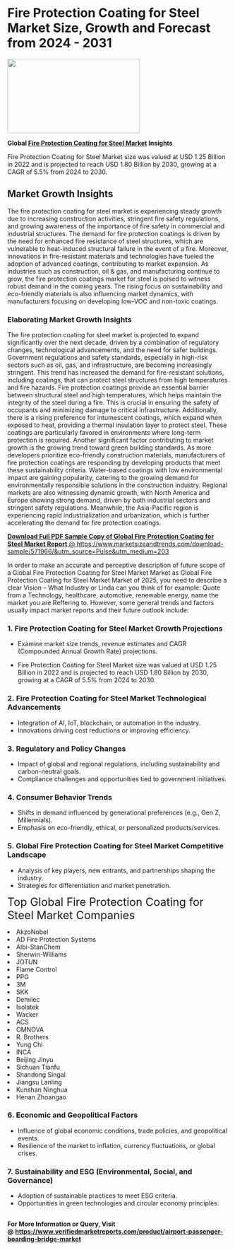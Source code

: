 <H1>Fire Protection Coating for Steel Market Size, Growth and Forecast from 2024 - 2031</H1><img class="aligncenter size-medium wp-image-584254" src="https://thirdeyenews.in/wp-content/uploads/2024/09/Global-Market-Research-300x168.jpeg" alt="" width="300" height="168" /><p><strong>Global&nbsp;<a href="https://www.marketsizeandtrends.com/download-sample/571966/&amp;utm_source=Pulse&amp;utm_medium=203">Fire Protection Coating for Steel Market</a> Insights</strong></p><p>Fire Protection Coating for Steel Market size was valued at USD 1.25 Billion in 2022 and is projected to reach USD 1.80 Billion by 2030, growing at a CAGR of 5.5% from 2024 to 2030.</p><p><h2>Market Growth Insights</h2> The fire protection coating for steel market is experiencing steady growth due to increasing construction activities, stringent fire safety regulations, and growing awareness of the importance of fire safety in commercial and industrial structures. The demand for fire protection coatings is driven by the need for enhanced fire resistance of steel structures, which are vulnerable to heat-induced structural failure in the event of a fire. Moreover, innovations in fire-resistant materials and technologies have fueled the adoption of advanced coatings, contributing to market expansion. As industries such as construction, oil & gas, and manufacturing continue to grow, the fire protection coatings market for steel is poised to witness robust demand in the coming years. The rising focus on sustainability and eco-friendly materials is also influencing market dynamics, with manufacturers focusing on developing low-VOC and non-toxic coatings. <p><a href="#"></a></p> <h3>Elaborating Market Growth Insights</h3> The fire protection coating for steel market is projected to expand significantly over the next decade, driven by a combination of regulatory changes, technological advancements, and the need for safer buildings. Government regulations and safety standards, especially in high-risk sectors such as oil, gas, and infrastructure, are becoming increasingly stringent. This trend has increased the demand for fire-resistant solutions, including coatings, that can protect steel structures from high temperatures and fire hazards. Fire protection coatings provide an essential barrier between structural steel and high temperatures, which helps maintain the integrity of the steel during a fire. This is crucial in ensuring the safety of occupants and minimizing damage to critical infrastructure. Additionally, there is a rising preference for intumescent coatings, which expand when exposed to heat, providing a thermal insulation layer to protect steel. These coatings are particularly favored in environments where long-term protection is required. Another significant factor contributing to market growth is the growing trend toward green building standards. As more developers prioritize eco-friendly construction materials, manufacturers of fire protection coatings are responding by developing products that meet these sustainability criteria. Water-based coatings with low environmental impact are gaining popularity, catering to the growing demand for environmentally responsible solutions in the construction industry. Regional markets are also witnessing dynamic growth, with North America and Europe showing strong demand, driven by both industrial sectors and stringent safety regulations. Meanwhile, the Asia-Pacific region is experiencing rapid industrialization and urbanization, which is further accelerating the demand for fire protection coatings. <p><a href="#"></p><p><span class=""><strong>Download Full PDF Sample Copy of Global Fire Protection Coating for Steel Market Report</strong> @ <a href="https://www.marketsizeandtrends.com/download-sample/571966/&amp;utm_source=Pulse&amp;utm_medium=203" target="_blank">https://www.marketsizeandtrends.com/download-sample/571966/&amp;utm_source=Pulse&amp;utm_medium=203</a></span></p><p>In order to make an accurate and perceptive description of future scope of a Global&nbsp;Fire Protection Coating for Steel Market Market as Global&nbsp;Fire Protection Coating for Steel Market Market of 2025, you need to describe a clear Vision &ndash; What Industry or Linda can you think of for example: Quote from a Technology, healthcare, automotive, renewable energy, name the market you are Reffering to. However, some general trends and factors usually impact market reports and their future outlook include:</p><h3>1.&nbsp;<strong>Fire Protection Coating for Steel Market Growth Projections</strong></h3><ul><li>Examine market size trends, revenue estimates and CAGR (Compounded Annual Growth Rate) projections.</li><li><p>Fire Protection Coating for Steel Market size was valued at USD 1.25 Billion in 2022 and is projected to reach USD 1.80 Billion by 2030, growing at a CAGR of 5.5% from 2024 to 2030.</p></li></ul><h3>2.&nbsp;<strong>Fire Protection Coating for Steel Market Technological Advancements</strong></h3><ul><li>Integration of AI, IoT, blockchain, or automation in the industry.</li><li>Innovations driving cost reductions or improving efficiency.</li></ul><h3>3.&nbsp;<strong>Regulatory and Policy Changes</strong></h3><ul><li>Impact of global and regional regulations, including sustainability and carbon-neutral goals.</li><li>Compliance challenges and opportunities tied to government initiatives.</li></ul><h3>4.&nbsp;<strong>Consumer Behavior Trends</strong></h3><ul><li>Shifts in demand influenced by generational preferences (e.g., Gen Z, Millennials).</li><li>Emphasis on eco-friendly, ethical, or personalized products/services.</li></ul><h3>5.&nbsp;<strong>Global Fire Protection Coating for Steel Market Competitive Landscape</strong></h3><ul><li>Analysis of key players, new entrants, and partnerships shaping the industry.</li><li>Strategies for differentiation and market penetration.</li></ul><p data-pm-slice="1 1 []"><span style="color: inherit; font-family: inherit; font-size: 25px;">Top Global Fire Protection Coating for Steel Market Companies</span></p><div class="" data-test-id=""><p><li>AkzoNobel</li><li> AD Fire Protection Systems</li><li> Albi-StanChem</li><li> Sherwin-Williams</li><li> JOTUN</li><li> Flame Control</li><li> PPG</li><li> 3M</li><li> SKK</li><li> Demilec</li><li> Isolatek</li><li> Wacker</li><li> ACS</li><li> OMNOVA</li><li> R. Brothers</li><li> Yung Chi</li><li> INCA</li><li> Beijing Jinyu</li><li> Sichuan Tianfu</li><li> Shandong Singal</li><li> Jiangsu Lanling</li><li> Kunshan Ninghua</li><li> Henan Zhoangao</li></p></div><h3>6.&nbsp;<strong>Economic and Geopolitical Factors</strong></h3><ul><li>Influence of global economic conditions, trade policies, and geopolitical events.</li><li>Resilience of the market to inflation, currency fluctuations, or global crises.</li></ul><h3>7.&nbsp;<strong>Sustainability and ESG (Environmental, Social, and Governance)</strong></h3><ul><li>Adoption of sustainable practices to meet ESG criteria.</li><li>Opportunities in green technologies and circular economy principles.</li></ul><h2><strong style="font-size: 14px;">For More Information or Query, Visit @&nbsp;</strong><a style="background-color: #ffffff; font-size: 14px;" href="https://www.marketsizeandtrends.com/report/fire-protection-coating-for-steel-market/" target="_blank">https://www.verifiedmarketreports.com/product/airport-passenger-boarding-bridge-market</a></h2>
